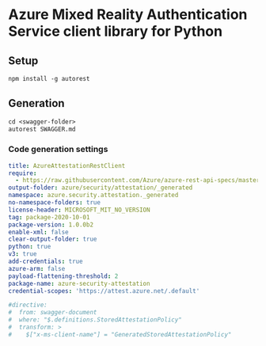 # Azure Mixed Reality Authentication Service client library for Python

## Setup

```ps
npm install -g autorest
```

## Generation

```ps
cd <swagger-folder>
autorest SWAGGER.md
```

### Code generation settings

```yaml
title: AzureAttestationRestClient
require: 
  - https://raw.githubusercontent.com/Azure/azure-rest-api-specs/master/specification/attestation/data-plane/readme.md
output-folder: azure/security/attestation/_generated
namespace: azure.security.attestation._generated
no-namespace-folders: true
license-header: MICROSOFT_MIT_NO_VERSION
tag: package-2020-10-01
package-version: 1.0.0b2
enable-xml: false
clear-output-folder: true
python: true
v3: true
add-credentials: true
azure-arm: false
payload-flattening-threshold: 2
package-name: azure-security-attestation
credential-scopes: 'https://attest.azure.net/.default'

#directive:
#  from: swagger-document
#  where: "$.definitions.StoredAttestationPolicy"
#  transform: >
#    $["x-ms-client-name"] = "GeneratedStoredAttestationPolicy"

```

